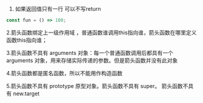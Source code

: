 1. 如果返回值只有一行 可以不写return

```ts
const fun = () => 100;
```

2.箭头函数绑定上一级作用域 ，普通函数谁调用this指向谁，箭头函数在哪里定义函数this指向谁；

3.箭头函数不具有 arguments 对象：每一个普通函数调用后都具有一个
arguments 对象，用来存储实际传递的参数。但是箭头函数并没有此对象

4.箭头函数都是匿名函数，所以不能用作构造函数

5.箭头函数不具有 prototype 原型对象。箭头函数不具有 super。
箭头函数不具有 new.target
